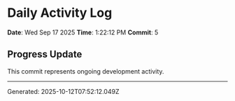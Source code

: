 # Daily Activity Log

**Date**: Wed Sep 17 2025
**Time**: 1:22:12 PM
**Commit**: 5

## Progress Update

This commit represents ongoing development activity.

---
Generated: 2025-10-12T07:52:12.049Z
